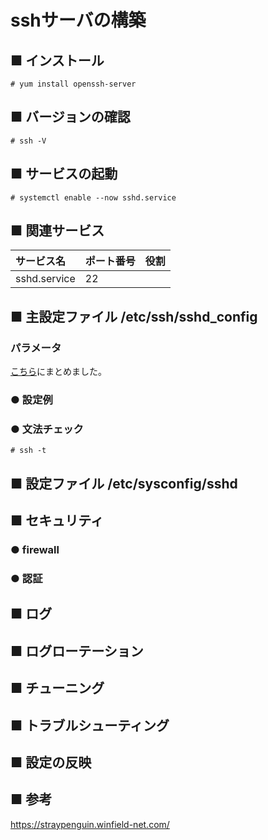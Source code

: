 # sshサーバの構築
## ■ インストール
```
# yum install openssh-server
```
## ■ バージョンの確認
```
# ssh -V
```
## ■ サービスの起動
```
# systemctl enable --now sshd.service
```
## ■ 関連サービス
|サービス名|ポート番号|役割|
|:---|:---|:---|
|sshd.service|22||

## ■ 主設定ファイル /etc/ssh/sshd_config
### パラメータ
[こちら](https://github.com/thetaru/memorandum/tree/master/OS/Linux/CentOS8/SSH/ssh_server/parameters)にまとめました。
### ● 設定例
### ● 文法チェック
```
# ssh -t
```
## ■ 設定ファイル /etc/sysconfig/sshd
## ■ セキュリティ
### ● firewall
### ● 認証
## ■ ログ
## ■ ログローテーション
## ■ チューニング
## ■ トラブルシューティング
## ■ 設定の反映
## ■ 参考
https://straypenguin.winfield-net.com/

